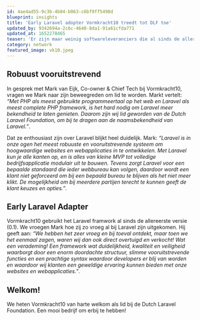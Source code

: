```yaml
---
id: 4ae4ad55-9c3b-4b04-b063-c6bf9ff5498d
blueprint: insights
title: 'Early Laravel adopter Vormkracht10 treedt tot DLF toe'
updated_by: 9342694a-2c6c-4640-8da1-91a61cfda771
updated_at: 1652278465
teaser: 'Er zijn maar weinig softwareleveranciers die al sinds de allereerste versie van Laravel het framework gebruiken. Bij Vormkracht10 uit Nijmegen is dit wel het geval. Aansluiting bij de Dutch Laravel Foundation is dus een logische stap.'
category: network
featured_image: vk10.jpeg
---
```

## Robuust vooruitstrevend
In gesprek met Mark van Eijk, Co-owner & Chief Tech bij Vormkracht10, vragen we Mark naar zijn beweegreden om lid te worden. Markt vertelt: _“Met PHP als meest gebruikte programmeertaal op het web en Laravel als meest complete PHP framework, is het hard nodig om Laravel meer bekendheid te laten genieten. Daarom zijn wij lid geworden van de Dutch Laravel Foundation, om bij te dragen aan de naamsbekendheid van Laravel.”_.

Dat ze enthousiast zijn over Laravel blijkt heel duidelijk. Mark: _“Laravel is in onze ogen het meest robuuste en vooruitstrevende systeem om hoogwaardige websites en webapplicaties in te ontwikkelen. Met Laravel kun je alle kanten op, en is alles van kleine MVP tot volledige bedrijfsapplicatie modulair uit te bouwen. Tevens zorgt Laravel voor een bepaalde standaard die ieder webbureau kan volgen, daardoor wordt een klant niet geforceerd om bij een bepaald bureau te blijven als het niet meer klikt. De mogelijkheid om bij meerdere partijen terecht te kunnen geeft de klant keuzes en opties.”_.

## Early Laravel Adapter
Vormkracht10 gebruikt het Laravel framwork al sinds de allereerste versie (0.1). We vroegen Mark hoe zij zo vroeg al bij Laravel zijn uitgekomen. Hij geeft aan: _“We hebben het zeer vroeg en bij toeval ontdekt, maar toen we het eenmaal zagen, waren wij dan ook direct overtuigd en verkocht! Wat een verademing! Een framework wat duidelijkheid, kwaliteit en veiligheid waarborgt door een enorm doordachte structuur, slimme vooruitstrevende functies en een prachtige syntax waardoor developers er blij van worden en waardoor wij klanten een geweldige ervaring kunnen bieden met onze websites en webapplicaties.”_.

## Welkom!
We heten Vormkracht10 van harte welkom als lid bij de Dutch Laravel Foundation. Een mooi bedrijf om erbij te hebben!